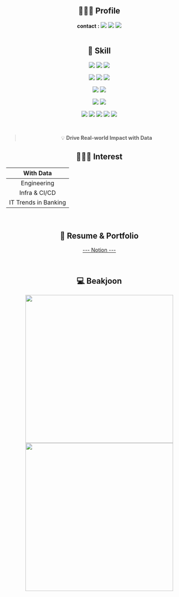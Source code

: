 <div align="center">  

## 🕵🏻‍♂️ Profile

**contact :** <a href="mailto:joohoo621@gmail.com" target="_blank"><img src="https://img.shields.io/badge/Gmail-EA4335?style=flat-square&logo=Gmail&logoColor=white"/></a>
<a href="https://www.linkedin.com/in/rlawngh621/" target="_blank"><img src="https://img.shields.io/badge/LinkedIn-0A66C2?style=flat-square&logo=LinkedIn&logoColor=white"/></a>
<a href="https://jh-codingdiary.tistory.com/" target="_blank"><img src="https://img.shields.io/badge/Tech Blog-11B48F?style=flat-square&logo=vimeo&logoColor=white"/></a> 
<br>
<br> 
 
 
  
## 📙 Skill

<p align="center"> 
  <img src="https://img.shields.io/badge/Java-007396?style=flat-square&logo=java&logoColor=white"/>
  <img src="https://img.shields.io/badge/Python-3776AB?&logo=python&logoColor=white">
  <img src="https://img.shields.io/badge/kql-123FAE?&logo=kql&logoColor=white">
</p> 
<p align="center">
    <img src="https://img.shields.io/badge/Docker-2496ED?&logo=docker&logoColor=white">
    <img src="https://img.shields.io/badge/prometheus-FF4000?&logo=prometheus&logoColor=white">
    <img src="https://img.shields.io/badge/grafana-FF8000?&logo=grafana&logoColor=white">
</p>
<p align="center">
    <img src="https://img.shields.io/badge/Apache airflow-017CEE?&logo=apacheairflow&logoColor=white">
    <img src="https://img.shields.io/badge/apachesuperset-20A6C9?&logo=apachesuperset&logoColor=white">
</p>
<p align="center">
  <img src="https://img.shields.io/badge/azure-2496ED?&logo=azure&logoColor=white">
  <img src="https://img.shields.io/badge/aws-232F3E?&logo=amazonwebservices&logoColor=white">
</p>
<p align="center">
    <img src="https://img.shields.io/badge/amazon Redshift-8C4FFF?&logo=amazonredshift&logoColor=white">
    <img src="https://img.shields.io/badge/MySQL-4479A1?&logo=mysql&logoColor=white">
    <img src="https://img.shields.io/badge/postgresql-4169E1?&logo=postgresql&logoColor=white">
    <img src="https://img.shields.io/badge/oracle-017CEE?&logo=oracle&logoColor=white">
    <img src="https://img.shields.io/badge/mssql-217FEE?&logo=mssql&logoColor=white">
</p>
<br>


> 💡 **Drive Real-world Impact with Data**
## 🕵🏻‍♂️ Interest
| With Data |
|:------------------------:|
| Engineering  |
| Infra & CI/CD     |
| IT Trends in Banking |
<br>

## 📑 Resume & Portfolio
<p align="center">
<a href="https://valuable-shoemaker-52a.notion.site/b2aba10993c64ecc927225d5fb9381ff" target="_blank">--- Notion ---</a><br>
</p>

<br> 

## 💻 Beakjoon
<div align="center">
        <img src="http://mazassumnida.wtf/api/v2/generate_badge?boj=joohoo621" width="400">
        <img src="http://mazandi.herokuapp.com/api?handle=joohoo621&theme=warm" width="400">
       </div>
</div>
